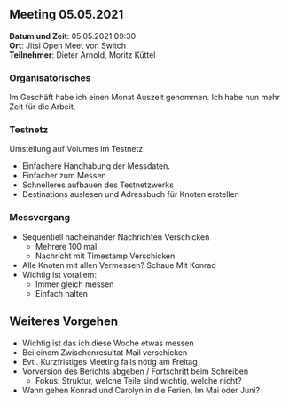 ## Meeting 05.05.2021

**Datum und Zeit**: 05.05.2021 09:30  
**Ort**: Jitsi Open Meet von Switch  
**Teilnehmer**: Dieter Arnold, Moritz Küttel

### Organisatorisches

Im Geschäft habe ich einen Monat Auszeit genommen.
Ich habe nun mehr Zeit für die Arbeit.

### Testnetz

Umstellung auf Volumes im Testnetz.

* Einfachere Handhabung der Messdaten.
* Einfacher zum Messen
* Schnelleres aufbauen des Testnetzwerks
* Destinations auslesen und Adressbuch für Knoten erstellen

### Messvorgang

* Sequentiell nacheinander Nachrichten Verschicken
  * Mehrere 100 mal
  * Nachricht mit Timestamp Verschicken
* Alle Knoten mit allen Vermessen? Schaue Mit Konrad
* Wichtig ist vorallem:
  * Immer gleich messen
  * Einfach halten

## Weiteres Vorgehen
* Wichtig ist das ich diese Woche etwas messen
* Bei einem Zwischenresultat Mail verschicken
* Evtl. Kurzfristiges Meeting falls nötig am Freitag
* Vorversion des Berichts abgeben / Fortschritt beim Schreiben
   * Fokus: Struktur, welche Teile sind wichtig, welche nicht?
* Wann gehen Konrad und Carolyn in die Ferien, Im Mai oder Juni?
